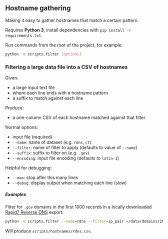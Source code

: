 ## Hostname gathering

Making it easy to gather hostnames that match a certain pattern.

Requires **Python 3**, install dependencies with `pip install -r requirements.txt`.

Run commands from the root of the project, for example:

```bash
python -m scripts.filter [options]
```

### Filtering a large data file into a CSV of hostnames

Given:

* a large input text file
* where each line ends with a hostname pattern
* a suffix to match against each line

Produce:

* a one-column CSV of each hostname matched against that filter

Normal options:

* input file (required)
* `--name`: name of dataset (e.g. `rdns`, `ct`)
* `--filter`: name of filter to apply (defaults to value of `--name`)
* `--suffix`: suffix to filter on (e.g. `.gov`)
* `--encoding`: input file encoding (defaults to `latin-1`)

Helpful for debugging:

* `--max`: stop after this many lines
* `--debug`: display output when matching each line (slow)

##### Examples

Filter for `.gov` domains in the first 1000 records in a locally downloaded [Rapid7 Reverse DNS](https://scans.io/study/sonar.rdns) export:

```bash
python -m scripts.filter --name=rdns --filter=ip_pair ~/data/domains/20160608-rdns --suffix=.gov --max=1000
```

Will produce `scripts/hostnames/rdns.csv`.

